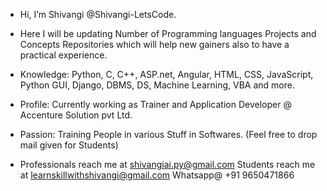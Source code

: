 - Hi, I’m Shivangi @Shivangi-LetsCode.
- Here I will be updating Number of Programming languages Projects and Concepts Repositories which will help new gainers also to have a practical experience.
- Knowledge: Python, C, C++, ASP.net, Angular, HTML, CSS, JavaScript, Python GUI, Django, DBMS, DS, Machine Learning, VBA and more.
- Profile: Currently working as Trainer and Application Developer @ Accenture Solution pvt Ltd.
- Passion: Training People in various Stuff in Softwares. (Feel free to drop mail given for Students)

- Professionals reach me at shivangiai.py@gmail.com
     Students reach me at learnskillwithshivangi@gmail.com
     Whatsapp@ +91 9650471866

<!---
Shivangi-LetsCode/Shivangi-LetsCode is a ✨ special ✨ repository because its `README.md` (this file) appears on your GitHub profile.
You can click the Preview link to take a look at your changes.
--->
